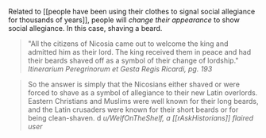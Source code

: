 Related to [[people have been using their clothes to signal social allegiance for thousands of years]], people will _change their appearance_ to show social allegiance. In this case, shaving a beard.  

> "All the citizens of Nicosia came out to welcome the king and admitted him as their lord. The king received them in peace and had their beards shaved off as a symbol of their change of lordship." 
> <cite>Itinerarium Peregrinorum et Gesta Regis Ricardi, pg. 193</cite>

> So the answer is simply that the Nicosians either shaved or were forced to shave as a symbol of allegiance to their new Latin overlords. Eastern Christians and Muslims were well known for their long beards, and the Latin crusaders were known for their short beards or for being clean-shaven.
> d
> <cite>u/WelfOnTheShelf, a [[rAskHistorians]] flaired user</cite>

